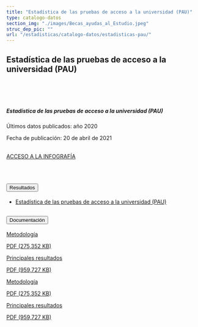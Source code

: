 ```yaml
---
title: "Estadística de las pruebas de acceso a la universidad (PAU)"
type: catalogo-datos
section_img: "./images/Becas_ayudas_al_Estudio.jpeg"
struc_dep_pic: ""
url: "/estadisticas/catalogo-datos/estadisticas-pau/"
---
```

## Estadística de las pruebas de acceso a la universidad (PAU) 
<br><br>               
                <div class="row">
                    <div class="col-lg-4 info_prev_card">
                        <div class="card">
                            <div class="card-body">
                                <h5 class="card-title">Estadística de las pruebas de acceso a la universidad (PAU)</h5>
                                <div class="content">
                                    <div class="text">
                                        <p class="text">Últimos datos publicados: año 2020</p>
                                        <p class="text">Fecha de publicación: 20 de abril de 2021</p>
                                    </div>                                
                                </div>
                                <div class="col-12 box_buttons">
                                    <a href="https://public.tableau.com/views/EBAU_20/Dashboard1?%3AVizHome=no&%3Aembed=true#1" type="button" class="btn btn_outline_blue" target="_blank">
                                        ACCESO A LA INFOGRAFÍA 
                                        <i class="icon far fa-images"></i>
                                        <i class="hover_icon far fa-images"></i>
                                    </a>
                                </div>
                            </div>
                        </div>
                    </div>
                    <div class="col-lg-8 card_img card_img_ip">
						<div class="card_content_img">
							<div class="img img-fluid" style="background: url('{{<siteurl>}}/images/estadisticas/infografia_PAU.png');"></div>
						</div>
                    </div>
                </div>
				<br><br>
    <section>
        <article>
            <div class="container container_xl_accoordion p-0">
                <div class="row mt-4">
                    <div class="col-lg-12 content_collapse mb-120">
                                <div class="accordion" id="accordionPanelsStayOpenExample">
								<div class="accordion-item">
									<h2 class="accordion-header" id="panelsStayOpen-headingOne">
										<button class="accordion-button collapsed" type="button" data-bs-toggle="collapse" data-bs-target="#panelsStayOpen-collapseOne" aria-expanded="false" aria-controls="panelsStayOpen-collapseOne">
											Resultados
										</button>
									</h2>
									<div id="panelsStayOpen-collapseOne" class="accordion-collapse collapse " aria-labelledby="panelsStayOpen-headingOne">
										<div class="accordion-body">
											<article id="section_link">
												<div class="container-fluid">
													<div class="row">
														<div class="col-12">
															<ul>
																<li><a href="http://estadisticas.mecd.gob.es/EducaDynPx/educabase/index.htm?type=pcaxis&path=/Universitaria/PAU/PAU20/&file=pcaxis" target="_blank">Estadística de las pruebas de acceso a la universidad (PAU) <i class="fas fa-external-link-alt"></i></a> </li>
															</ul>
														</div>
													</div>
												</div>
											</article>
										</div>
									</div>
								</div>
							</div>
						</div>
				</div>
			</div>
	</article>
</section>
<!-- -->
<section>
        <article>
            <div class="container">
                <div class="row my-45 justify-content-md-center">
                    <div class="col-md-10 content_collapse">
                        <div class="accordion accordion_alt" id="accordeonAlt">
                            <div class="accordion-item">
                                <h2 class="accordion-header" id="accordionAltHeading1">
                                    <button class="accordion-button expanded" type="button" data-bs-toggle="collapse" data-bs-target="#accordionAlt1" aria-expanded="false" aria-controls="accordionAlt1">
                                        <span class="icon"><i class="fas fa-file-pdf"></i></span>Documentación
                                    </button>
                                </h2>
                                <div id="accordionAlt1" class="accordion-collapse collapse show" aria-labelledby="accordionAltHeading1">
                                    <div class="accordion-body">
                                        <div id="section_link">
                                            <div class="container-fluid sp">
                                                <div class="row w-100">
                                                    <div class="col-lg-12 cards_download_cnt">
                                                        <div class="row jcc_mobile">
                                                            <div class="download_card">
                                                                <a class="card" href="{{<siteurl>}}documentos/PDF/estadisticas/Metodologia_2021_2022.pdf" target="_blank">
                                                                    <div class="card-header">
                                                                        <i class="fal fa-download"></i>
                                                                    </div>
                                                                    <div class="card-body">
                                                                        <p class="text_body">Metodología</p>
                                                                        <p class="text_file">
                                                                            <i class="fal fa-file-pdf pdf_icon text-danger"></i> PDF (275,352 KB)
                                                                        </p>
                                                                    </div>
                                                                </a>
                                                            </div>
															<div class="download_card">
                                                                <a class="card" href="{{<siteurl>}}documentos/PDF/estadisticas/Nota_2021_2022.pdf" target="_blank">
                                                                    <div class="card-header">
                                                                        <i class="fal fa-download"></i>
                                                                    </div>
                                                                    <div class="card-body">
                                                                        <p class="text_body">Principales resultados</p>
                                                                        <p class="text_file">
                                                                            <i class="fal fa-file-pdf pdf_icon text-danger"></i> PDF (959,727 KB)
                                                                        </p>
                                                                    </div>
                                                                </a>
                                                            </div>
														</div>
                                                    </div>
<!-- MOBILE VERSION WITH SLIDER -->
                                                    <div class="col-12" id="section_box_download_card_slider">
                                                        <div class="swiper" id="slider_download_archive">
                                                          <div class="swiper-wrapper">
                                                            <div class="swiper-slide">
                                                                <div class="download_card">
                                                                    <a class="card" href="{{<siteurl>}}documentos/PDF/estadisticas/Metodologia_2021_2022.pdf" target="_blank">
                                                                        <div class="card-header">
                                                                            <i class="fal fa-download"></i>
                                                                        </div>
                                                                        <div class="card-body">
                                                                            <p class="text_body">Metodología</p>
                                                                            <p class="text_file">
                                                                                <i class="fal fa-file-pdf pdf_icon text-danger"></i> PDF (275,352 KB)
                                                                            </p>
                                                                        </div>
                                                                    </a>
                                                                </div>
																<div class="download_card">
                                                                    <a class="card" href="{{<siteurl>}}documentos/PDF/estadisticas/Nota_2021_2022.pdf" target="_blank">
                                                                        <div class="card-header">
                                                                            <i class="fal fa-download"></i>
                                                                        </div>
                                                                        <div class="card-body">
                                                                            <p class="text_body">Principales resultados</p>
                                                                            <p class="text_file">
                                                                                <i class="fal fa-file-pdf pdf_icon text-danger"></i> PDF (959,727 KB)
                                                                            </p>
                                                                        </div>
                                                                    </a>
                                                                </div>
                                                            </div>
															</div>
                                                          <div class="swiper-pagination"></div>
                                                        </div>
                                                    </div>
                                                </div>
                                            </div>
                                        </div>
                                    </div>
                                </div>
                          </div>
		</article> 
</section>


